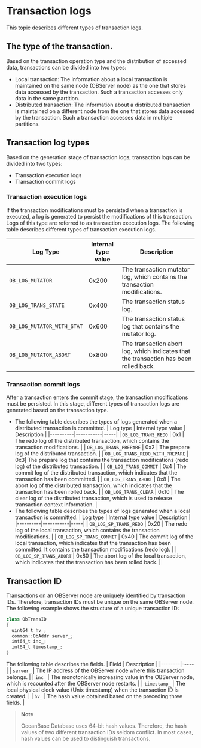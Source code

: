 # Transaction logs

This topic describes different types of transaction logs.

## The type of the transaction.

Based on the transaction operation type and the distribution of accessed data, transactions can be divided into two types:

* Local transaction: The information about a local transaction is maintained on the same node (OBServer node) as the one that stores data accessed by the transaction. Such a transaction accesses only data in the same partition.
* Distributed transaction: The information about a distributed transaction is maintained on a different node from the one that stores data accessed by the transaction. Such a transaction accesses data in multiple partitions.

<!-- For more information about transaction types, see [Local transaction](../../../1.oceanbase-database-concepts/8.transaction-management-1/1.transaction-2/7.local-transaction-1.md) and [Distributed transaction](../../../1.oceanbase-database-concepts/8.transaction-management-1/1.transaction-2/8.distributed-transactions-1/1.overview-of-distributed-transactions.md). -->

## Transaction log types

Based on the generation stage of transaction logs, transaction logs can be divided into two types:

* Transaction execution logs
* Transaction commit logs

### Transaction execution logs

If the transaction modifications must be persisted when a transaction is executed, a log is generated to persist the modifications of this transaction. Logs of this type are referred to as transaction execution logs.
The following table describes different types of transaction execution logs.

| Log Type | Internal type value | Description |
|----------|-----------|-----|
| `OB_LOG_MUTATOR` | 0x200 | The transaction mutator log, which contains the transaction modifications.  |
| `OB_LOG_TRANS_STATE` | 0x400 | The transaction status log.  |
| `OB_LOG_MUTATOR_WITH_STAT` | 0x600 | The transaction status log that contains the mutator log.  |
| `OB_LOG_MUTATOR_ABORT` | 0x800 | The transaction abort log, which indicates that the transaction has been rolled back.  |

### Transaction commit logs

After a transaction enters the commit stage, the transaction modifications must be persisted. In this stage, different types of transaction logs are generated based on the transaction type.

* The following table describes the types of logs generated when a distributed transaction is committed.
   | Log type | Internal type value | Description |
   |----------|-----------|-----|
   | `OB_LOG_TRANS_REDO`    | 0x1  | The redo log of the distributed transaction, which contains the transaction modifications. |
   | `OB_LOG_TRANS_PREPARE` | 0x2  | The prepare log of the distributed transaction. |
   | `OB_LOG_TRANS_REDO_WITH_PREPARE` | 0x3| The prepare log that contains the transaction modifications (redo log) of the distributed transaction. |
   | `OB_LOG_TRANS_COMMIT`  | 0x4  | The commit log of the distributed transaction, which indicates that the transaction has been committed. |
   | `OB_LOG_TRANS_ABORT`   | 0x8  | The abort log of the distributed transaction, which indicates that the transaction has been rolled back. |
   | `OB_LOG_TRANS_CLEAR`   | 0x10 | The clear log of the distributed transaction, which is used to release transaction context information. |
* The following table describes the types of logs generated when a local transaction is committed.
   | Log type | Internal type value | Description |
   |----------|-----------|-----|
   | `OB_LOG_SP_TRANS_REDO`   | 0x20 | The redo log of the local transaction, which contains the transaction modifications. |
   | `OB_LOG_SP_TRANS_COMMIT` | 0x40 | The commit log of the local transaction, which indicates that the transaction has been committed. It contains the transaction modifications (redo log). |
   | `OB_LOG_SP_TRANS_ABORT`  | 0x80 | The abort log of the local transaction, which indicates that the transaction has been rolled back. |

## Transaction ID

Transactions on an OBServer node are uniquely identified by transaction IDs. Therefore, transaction IDs must be unique on the same OBServer node.
The following example shows the structure of a unique transaction ID:

```java
class ObTransID
{
  uint64_t hv_;
  common::ObAddr server_;
  int64_t inc_;
  int64_t timestamp_;
}
```

The following table describes the fields.
| Field | Description |
|--------|-----|
| `server_`    | The IP address of the OBServer node where this transaction belongs.  |
| `inc_`       | The monotonically increasing value in the OBServer node, which is recounted after the OBServer node restarts. |
| `timestamp_` | The local physical clock value (Unix timestamp) when the transaction ID is created. |
| `hv_`        | The hash value obtained based on the preceding three fields. |

> **Note**
>
> OceanBase Database uses 64-bit hash values. Therefore, the hash values of two different transaction IDs seldom conflict. In most cases, hash values can be used to distinguish transactions.
